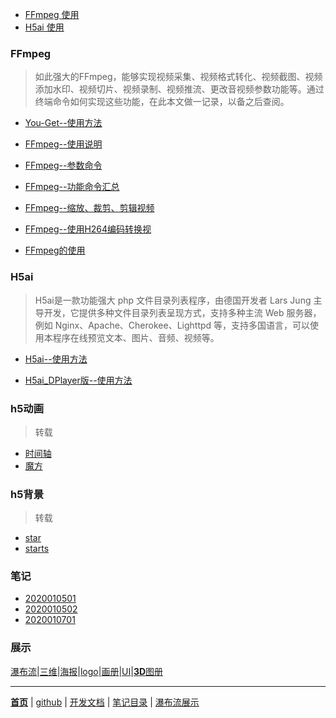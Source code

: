 
- [FFmpeg 使用](#ffmpeg的使用)
- [H5ai 使用](#h5ai)


### FFmpeg

> 如此强大的FFmpeg，能够实现视频采集、视频格式转化、视频截图、视频添加水印、视频切片、视频录制、视频推流、更改音视频参数功能等。通过终端命令如何实现这些功能，在此本文做一记录，以备之后查阅。

- [You-Get--使用方法](文章/You-Get使用方法.markdown)

- [FFmpeg--使用说明](文章/FFmpeg使用说明.markdown)

- [FFmpeg--参数命令](文章/FFmpeg参数命令.markdown)

- [FFmpeg--功能命令汇总](文章/FFmpeg功能命令汇总.markdown)

- [FFmpeg--缩放、裁剪、剪辑视频](文章/ffmpeg缩放、裁剪、剪辑视频.markdown)

- [FFmpeg--使用H264编码转换视](文章/FFmpeg使用H264编码转换视.markdown)

- [FFmpeg的使用](文章/FFmpeg的使用.markdown)

### H5ai

> H5ai是一款功能强大 php 文件目录列表程序，由德国开发者 Lars Jung 主导开发，它提供多种文件目录列表呈现方式，支持多种主流 Web 服务器，例如 Nginx、Apache、Cherokee、Lighttpd 等，支持多国语言，可以使用本程序在线预览文本、图片、音频、视频等。

- [H5ai--使用方法](文章/H5ai.markdown)

- [H5ai_DPlayer版--使用方法](文章/h5ai-DPlayer版.markdown)

### h5动画

>转载

- [时间轴](https://www.html5tricks.com/demo/jquery-event-timeline/index.html)
- [魔方](https://www.html5tricks.com/demo/html5-css3-3d-rubik-cube/index.html)

### h5背景

>转载

- [star](文章/代码/star.htm)
- [starts](文章/代码/starts.html)



### 笔记

- [2020010501](文章/2020010501.markdown)
- [2020010502](文章/2020010502.markdown)
- [2020010701](文章/20200107.markdown)

### 展示

[瀑布流](瀑布流.md)|[三维](文章/平衡车-动动三维.markdown)|[海报](文章/产品海报[11p].markdown)|[logo](文章/金融logo[20P].markdown)|[画册](文章/植保无人机画册[24P].markdown)|[UI](文章/UI.markdown)|[**3D**图册](文章/3D旋转.markdown)


------
[**首页**](https://wk6111.github.io/6111/)  |  [github](https://github.com/wk6111)  |  [开发文档](https://guides.github.com/features/mastering-markdown/)  |  [笔记目录](笔记目录.markdown)  |  [瀑布流展示](瀑布流.md)
